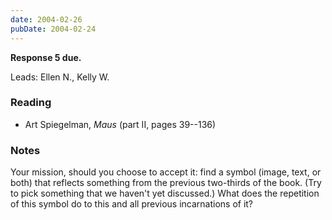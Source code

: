 ```yaml
---
date: 2004-02-26
pubDate: 2004-02-24
---
```


**Response 5 due.**

Leads: Ellen N., Kelly W.

### Reading

* Art Spiegelman, <cite>Maus</cite> (part II, pages 39--136)

### Notes

Your mission, should you choose to accept it: find a symbol (image, text, or both) that reflects something from the previous two-thirds of the book. (Try to pick something that we haven't yet discussed.) What does the repetition of this symbol do to this and all previous incarnations of it?

